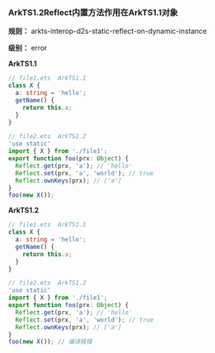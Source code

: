 ### ArkTS1.2Reflect内置方法作用在ArkTS1.1对象

**规则：** arkts-interop-d2s-static-reflect-on-dynamic-instance

**级别：** error

**ArkTS1.1**
```typescript
// file1.ets  ArkTS1.1
class X {
  a: string = 'hello';
  getName() {
    return this.a;
  }
}

// file2.ets  ArkTS1.2
'use static'
import { X } from './file1';
export function foo(prx: Object) {
  Reflect.get(prx, 'a'); // 'hello'
  Reflect.set(prx, 'a', 'world'); // true
  Reflect.ownKeys(prx); // ['a']
}
foo(new X());
```

**ArkTS1.2**
```typescript
// file1.ets  ArkTS1.1
class X {
  a: string = 'hello';
  getName() {
    return this.a;
  }
}

// file2.ets  ArkTS1.2
'use static'
import { X } from './file1';
export function foo(prx: Object) {
  Reflect.get(prx, 'a'); // 'hello'
  Reflect.set(prx, 'a', 'world'); // true
  Reflect.ownKeys(prx); // ['a']
}
foo(new X()); // 编译报错
```
